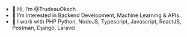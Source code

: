 - 👋 Hi, I’m @TrudeauOkech
- 👀 I’m interested in Backend Development, Machine Learning & APIs.
- 💪 I work with PHP Python, NodeJS, Typescript, Javascript, ReactJS, Postman, Django, Laravel

<!---
TrudeauOkech/TrudeauOkech is a ✨ special ✨ repository because its `README.md` (this file) appears on your GitHub profile.
You can click the Preview link to take a look at your changes.
--->
